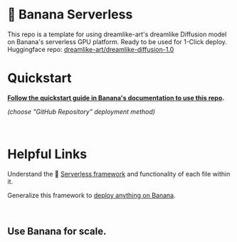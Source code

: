 
# 🍌 Banana Serverless

This repo is a template for using dreamlike-art's dreamlike Diffusion model on Banana's serverless GPU platform. Ready to be used for 1-Click deploy. Huggingface repo: [dreamlike-art/dreamlike-diffusion-1.0](https://huggingface.co/dreamlike-art/dreamlike-diffusion-1.0)

# Quickstart
**[Follow the quickstart guide in Banana's documentation to use this repo](https://docs.banana.dev/banana-docs/quickstart).** 

*(choose "GitHub Repository" deployment method)*

<br>

# Helpful Links
Understand the 🍌 [Serverless framework](https://docs.banana.dev/banana-docs/core-concepts/inference-server/serverless-framework) and functionality of each file within it.

Generalize this framework to [deploy anything on Banana](https://docs.banana.dev/banana-docs/resources/how-to-serve-anything-on-banana).

<br>

## Use Banana for scale.
